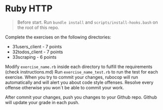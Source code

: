 # Ruby HTTP

> Before start. Run `bundle install` and `scripts/install-hooks.bash` on the root of this repo.

Complete the exercises on the following directories:

- 31users_client - 7 points
- 32todos_client - 7 points
- 33scraping - 6 points

Modify `exercise_name.rb` inside each directory to fulfill the requirements (check instructions.md)
Run `exercise_name_test.rb` to run the test for each exercise.
When you try to commit your changes, rubocop will run automatically and will alert
you about code style offenses. Resolve every offense otherwise you won`t be able to commit your work.

After commit your changes, push you changes to your Github repo. Github will update your grade in each push.
